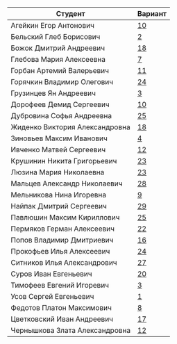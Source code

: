 | **Студент** | **Вариант**|
|-------------|------------|
| Агейкин Егор Антонович | [10](./tasks/10) |
| Бельский Глеб Борисович | [2](./tasks/2) |
| Божок Дмитрий Андреевич | [18](./tasks/18) |
| Глебова Мария Алексеевна | [7](./tasks/7) |
| Горбан Артемий Валерьевич | [11](./tasks/11) |
| Горячкин Владимир Олегович | [24](./tasks/24) |
| Грузинцев Ян Андреевич | [3](./tasks/3) |
| Дорофеев Демид Сергеевич | [10](./tasks/10) |
| Дубровина Софья Андреевна | [25](./tasks/25) |
| Жиденко Виктория Александровна | [18](./tasks/18) |
| Зиновьев Максим Иванович | [4](./tasks/4) |
| Ивченко Матвей Сергеевич | [12](./tasks/12) |
| Крушинин Никита Григорьевич | [23](./tasks/23) |
| Люзина Мария Николаевна | [23](./tasks/23) |
| Мальцев Александр Николаевич | [28](./tasks/28) |
| Мельникова Нина Игоревна | [9](./tasks/9) |
| Найпак Дмитрий Сергеевич | [29](./tasks/29) |
| Павлюшин Максим Кириллович | [25](./tasks/25) |
| Пермяков Герман Алексеевич | [22](./tasks/22) |
| Попов Владимир Дмитриевич | [16](./tasks/16) |
| Прокофьев Илья Алексеевич | [24](./tasks/24) |
| Ситников Илья Александрович | [27](./tasks/27) |
| Суров Иван Евгеньевич | [20](./tasks/20) |
| Тимофеев Евгений Игоревич | [3](./tasks/3) |
| Усов Сергей Евгеньевич | [1](./tasks/1) |
| Федотов Платон Максимович | [8](./tasks/8) |
| Цветковский Иван Андреевич | [17](./tasks/17) |
| Чернышкова Злата Александровна | [12](./tasks/12) |
